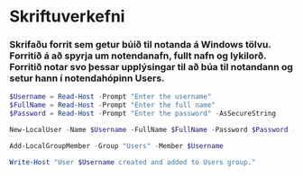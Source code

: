 # Skriftuverkefni

### Skrifaðu forrit sem getur búið til notanda á Windows tölvu. Forritið á að spyrja um notendanafn, fullt nafn og lykilorð. Forritið notar svo þessar upplýsingar til að búa til notandann og setur hann í notendahópinn Users.

``` powershell 
$Username = Read-Host -Prompt "Enter the username"
$FullName = Read-Host -Prompt "Enter the full name"
$Password = Read-Host -Prompt "Enter the password" -AsSecureString

New-LocalUser -Name $Username -FullName $FullName -Password $Password -PasswordNeverExpires $true

Add-LocalGroupMember -Group "Users" -Member $Username

Write-Host "User $Username created and added to Users group."
```
